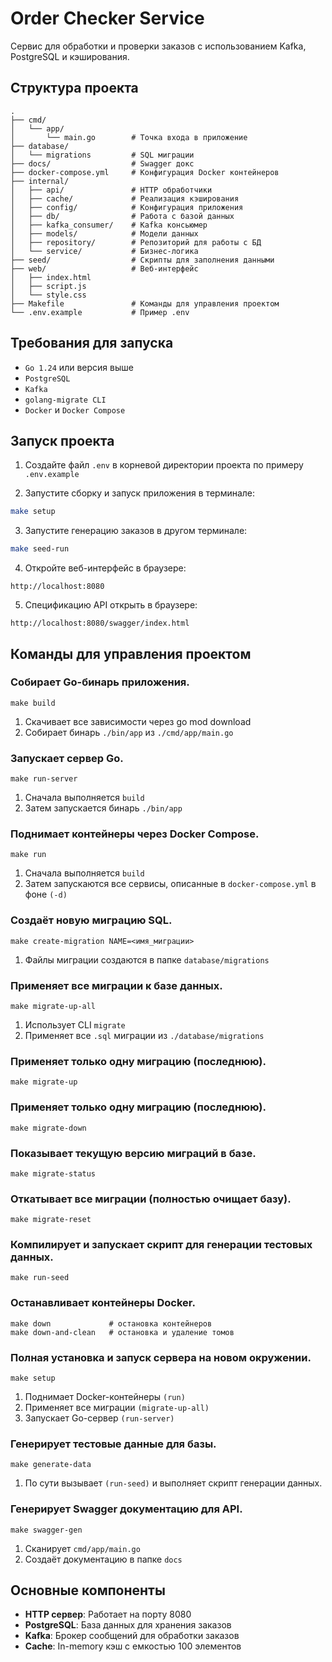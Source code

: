 # Order Checker Service

Сервис для обработки и проверки заказов с использованием Kafka, PostgreSQL и кэширования.

## Структура проекта

```
.
├── cmd/
│   └── app/
│       └── main.go        # Точка входа в приложение
├── database/
│   └── migrations         # SQL миграции
├── docs/                  # Swagger докс
├── docker-compose.yml     # Конфигурация Docker контейнеров
├── internal/
│   ├── api/               # HTTP обработчики
│   ├── cache/             # Реализация кэширования
│   ├── config/            # Конфигурация приложения
│   ├── db/                # Работа с базой данных
│   ├── kafka_consumer/    # Kafka консьюмер
│   ├── models/            # Модели данных
│   ├── repository/        # Репозиторий для работы с БД
│   └── service/           # Бизнес-логика
├── seed/                  # Скрипты для заполнения данными
├── web/                   # Веб-интерфейс
│   ├── index.html
│   ├── script.js
│   └── style.css
├── Makefile               # Команды для управления проектом
└── .env.example           # Пример .env
```

## Требования для запуска

- `Go 1.24` или версия выше
- `PostgreSQL`
- `Kafka`
- `golang-migrate CLI`
- `Docker` и `Docker Compose`

## Запуск проекта

1. Создайте файл `.env` в корневой директории проекта по примеру `.env.example`


2. Запустите сборку и запуск приложения в терминале:

```bash
make setup
```

3. Запустите генерацию заказов в другом терминале:

```bash
make seed-run
```

4. Откройте веб-интерфейс в браузере:

```
http://localhost:8080
```

5. Спецификацию API открыть в браузере:
```
http://localhost:8080/swagger/index.html
```


## Команды для управления проектом

### Собирает Go-бинарь приложения.

```
make build
```
1. Скачивает все зависимости через go mod download
2. Собирает бинарь `./bin/app` из `./cmd/app/main.go`

### Запускает сервер Go.

```
make run-server
```
1. Сначала выполняется `build`
2. Затем запускается бинарь `./bin/app`

### Поднимает контейнеры через Docker Compose.

```
make run
```
1. Сначала выполняется `build`
2. Затем запускаются все сервисы, описанные в `docker-compose.yml` в фоне `(-d)`

### Создаёт новую миграцию SQL.

```
make create-migration NAME=<имя_миграции>
```
1. Файлы миграции создаются в папке `database/migrations`

### Применяет все миграции к базе данных.

```
make migrate-up-all
```
1. Использует CLI `migrate`
2. Применяет все `.sql` миграции из `./database/migrations`

### Применяет только одну миграцию (последнюю).

```
make migrate-up
```

### Применяет только одну миграцию (последнюю).

```
make migrate-down
```

### Показывает текущую версию миграций в базе.

```
make migrate-status
```

### Откатывает все миграции (полностью очищает базу).

```
make migrate-reset
```

### Компилирует и запускает скрипт для генерации тестовых данных.

```
make run-seed
```

### Останавливает контейнеры Docker.

```
make down             # остановка контейнеров
make down-and-clean   # остановка и удаление томов
```

### Полная установка и запуск сервера на новом окружении.

```
make setup
```
1. Поднимает Docker-контейнеры `(run)`
2. Применяет все миграции `(migrate-up-all)`
3. Запускает Go-сервер `(run-server)`

### Генерирует тестовые данные для базы.

```
make generate-data
```
1. По сути вызывает `(run-seed)` и выполняет скрипт генерации данных.

### Генерирует Swagger документацию для API.

```
make swagger-gen
```
1. Сканирует `cmd/app/main.go`
2. Создаёт документацию в папке `docs`

## Основные компоненты

- **HTTP сервер**: Работает на порту 8080
- **PostgreSQL**: База данных для хранения заказов
- **Kafka**: Брокер сообщений для обработки заказов
- **Cache**: In-memory кэш с емкостью 100 элементов